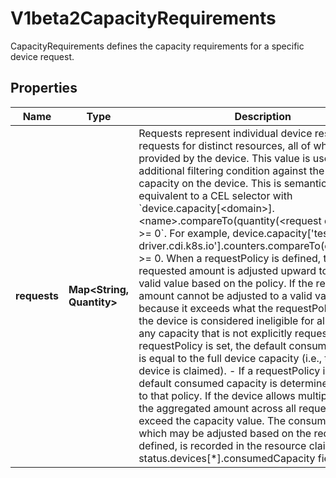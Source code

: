 

# V1beta2CapacityRequirements

CapacityRequirements defines the capacity requirements for a specific device request.

## Properties

| Name | Type | Description | Notes |
|------------ | ------------- | ------------- | -------------|
|**requests** | **Map&lt;String, Quantity&gt;** | Requests represent individual device resource requests for distinct resources, all of which must be provided by the device.  This value is used as an additional filtering condition against the available capacity on the device. This is semantically equivalent to a CEL selector with &#x60;device.capacity[&lt;domain&gt;].&lt;name&gt;.compareTo(quantity(&lt;request quantity&gt;)) &gt;&#x3D; 0&#x60;. For example, device.capacity[&#39;test-driver.cdi.k8s.io&#39;].counters.compareTo(quantity(&#39;2&#39;)) &gt;&#x3D; 0.  When a requestPolicy is defined, the requested amount is adjusted upward to the nearest valid value based on the policy. If the requested amount cannot be adjusted to a valid value—because it exceeds what the requestPolicy allows— the device is considered ineligible for allocation.  For any capacity that is not explicitly requested: - If no requestPolicy is set, the default consumed capacity is equal to the full device capacity   (i.e., the whole device is claimed). - If a requestPolicy is set, the default consumed capacity is determined according to that policy.  If the device allows multiple allocation, the aggregated amount across all requests must not exceed the capacity value. The consumed capacity, which may be adjusted based on the requestPolicy if defined, is recorded in the resource claim’s status.devices[*].consumedCapacity field. |  [optional] |



